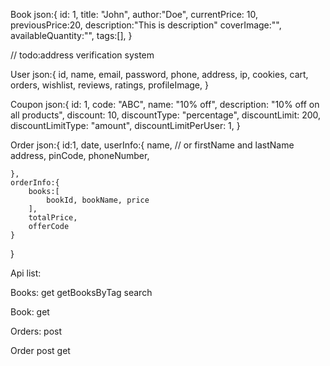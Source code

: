 Book json:{
    id: 1,
    title: "John",
    author:"Doe",
    currentPrice: 10,
    previousPrice:20,
    description:"This is description"
    coverImage:"",
    availableQuantity:"",
    tags:[],
}

// todo:address verification system

User json:{
        id,
        name,
        email,
        password,
        phone,
        address,
        ip,
        cookies,
        cart,
        orders,
        wishlist,
        reviews,
        ratings,
        profileImage,
    }

    
Coupon json:{
        id: 1,
        code: "ABC",
        name: "10% off",
        description: "10% off on all products",
        discount: 10,
        discountType: "percentage",
        discountLimit: 200,
        discountLimitType: "amount",
        discountLimitPerUser: 1,
    }

Order json:{
    id:1, 
    date,
    userInfo:{
        name, // or firstName and lastName 
        address, 
        pinCode, 
        phoneNumber,

    },
    orderInfo:{
        books:[
            bookId, bookName, price
        ],
        totalPrice, 
        offerCode
    }
}


Api list:

Books:
get
getBooksByTag
search

Book:
get

Orders:
post


Order
post
get
